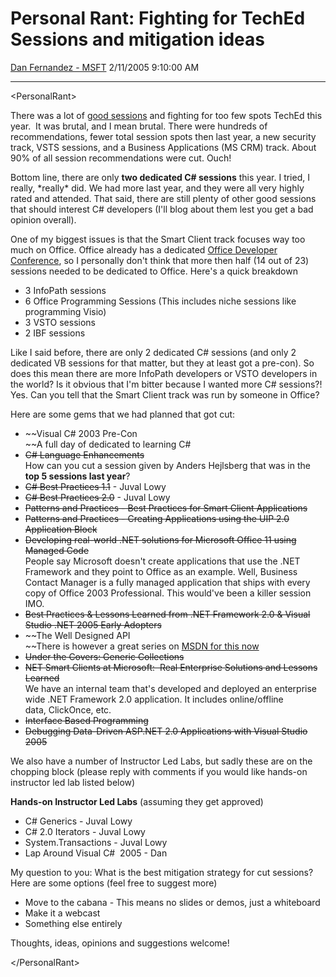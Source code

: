 <div id="page">

# Personal Rant: Fighting for TechEd Sessions and mitigation ideas

[Dan Fernandez -
MSFT](https://social.msdn.microsoft.com/profile/Dan%20Fernandez%20-%20MSFT)
2/11/2005 9:10:00 AM

-----

<div id="content">

\<PersonalRant\>

There was a lot of [good
sessions](http://blogs.msdn.com/bclteam/archive/2005/01/21/358484.aspx)
and fighting for too few spots TechEd this year.  It was brutal, and I
mean brutal. There were hundreds of recommendations, fewer total session
spots then last year, a new security track, VSTS sessions, and a
Business Applications (MS CRM) track. About 90% of all session
recommendations were cut. Ouch\!

Bottom line, there are only **two dedicated C\# sessions** this year.
I tried, I really, \*really\* did. We had more last year, and they were
all very highly rated and attended. That said, there are still plenty of
other good sessions that should interest C\# developers (I'll blog about
them lest you get a bad opinion overall).

One of my biggest issues is that the Smart Client track focuses way too
much on Office. Office already has a dedicated [Office Developer
Conference](http://www.microsoft.com/presspass/press/2004/dec04/12-20OffDevCon2005PR.asp),
so I personally don't think that more then half (14 out of 23) sessions
needed to be dedicated to Office. Here's a quick breakdown

  - 3 InfoPath sessions
  - 6 Office Programming Sessions (This includes niche sessions like
    programming Visio)
  - 3 VSTO sessions
  - 2 IBF sessions

Like I said before, there are only 2 dedicated C\# sessions (and only 2
dedicated VB sessions for that matter, but they at least got a pre-con).
So does this mean there are more InfoPath developers or VSTO developers
in the world? Is it obvious that I'm bitter because I wanted more C\#
sessions?\! Yes. Can you tell that the Smart Client track was run by
someone in Office?

Here are some gems that we had planned that got cut:

  - ~~Visual C\# 2003 Pre-Con  
    ~~A full day of dedicated to learning C\#
  - ~~C\# Language Enhancements~~   
    How can you cut a session given by Anders Hejlsberg that was in the
    **top 5 sessions last year**?
  - ~~C\# Best Practices 1.1~~ - Juval Lowy
  - ~~C\# Best Practices 2.0~~ - Juval Lowy
  - ~~Patterns and Practices - Best Practices for Smart Client
    Applications~~
  - ~~Patterns and Practices - Creating Applications using the UIP 2.0
    Application Block~~
  - ~~Developing real-world .NET solutions for Microsoft Office 11 using
    Managed Code~~   
    People say Microsoft doesn't create applications that use the .NET
    Framework and they point to Office as an example. Well, Business
    Contact Manager is a fully managed application that ships with every
    copy of Office 2003 Professional. This would've been a killer
    session IMO.
  - ~~Best Practices & Lessons Learned from .NET Framework 2.0 & Visual
    Studio .NET 2005 Early Adopters~~
  - ~~The Well Designed API  
    ~~There is however a great series on [MSDN for this
    now](http://msdn.microsoft.com/netframework/programming/classlibraries/default.aspx)
  - ~~Under the Covers: Generic Collections~~
  - ~~NET Smart Clients at Microsoft:  Real Enterprise Solutions and
    Lessons Learned~~   
    We have an internal team that's developed and deployed an enterprise
    wide .NET Framework 2.0 application. It includes online/offline
    data, ClickOnce, etc.
  - ~~Interface Based Programming~~
  - ~~Debugging Data-Driven ASP.NET 2.0 Applications with Visual Studio
    2005~~

We also have a number of Instructor Led Labs, but sadly these are on the
chopping block (please reply with comments if you would like hands-on
instructor led lab listed below)

**Hands-on Instructor Led Labs** (assuming they get approved)

  - C\# Generics - Juval Lowy
  - C\# 2.0 Iterators - Juval Lowy
  - System.Transactions - Juval Lowy
  - Lap Around Visual C\#  2005 - Dan

My question to you: What is the best mitigation strategy for cut
sessions? Here are some options (feel free to suggest more)

  - Move to the cabana - This means no slides or demos, just a
    whiteboard
  - Make it a webcast
  - Something else entirely

Thoughts, ideas, opinions and suggestions welcome\!

\</PersonalRant\>

</div>

</div>
